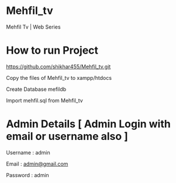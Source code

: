 # Mehfil_tv
 Mehfil Tv | Web Series
# How to run Project 
 https://github.com/shikhar455/Mehfil_tv.git
 
 Copy the files of Mehfil_tv to xampp/htdocs
 
 Create Database mefildb
 
 Import mehfil.sql from Mehfil_tv

# Admin Details [ Admin Login with email or username also ]

 Username : admin
 
 Email : admin@gmail.com

 Password : admin

